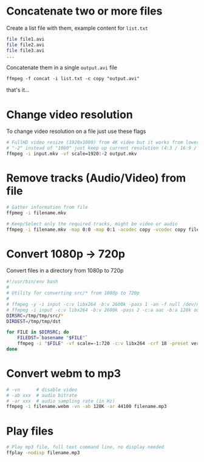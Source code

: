 # Concatenate two or more files
Create a list file with them, example content for `list.txt`
```sh
file file1.avi
file file2.avi
file file3.avi
...
```
Concatenate them in a single `output.avi` file
```
ffmpeg -f concat -i list.txt -c copy "output.avi"
```
that's it...

# Change video resolution
To change video resolution on a file just use these flags
```sh
# FullHD video resize (1920x1080) from 4K video but it works from lower resolutions too
# "-2" instead of "1080" just keep up current resolution (4:3 / 16:9 / 16:10 / ...) by using just one dimension
ffmpeg -i input.mkv -vf scale=1920:-2 output.mkv
```

# Remove tracks (Audio/Video) from file
```sh
# Gather information from file
ffpmeg -i filename.mkv

# Keep/Select only the required tracks, might be video or audio
ffmpeg -i filename.mkv -map 0:0 -map 0:1 -acodec copy -vcodec copy filenamenew.mkv
```


# Convert 1080p -> 720p
Convert files in a directory from 1080p to 720p
```sh
#!/usr/bin/env bash
#
# Utility for converting src/* from 1080p to 720p
#
# ffmpeg -y -i input -c:v libx264 -b:v 2600k -pass 1 -an -f null /dev/null && \
# ffmpeg -i input -c:v libx264 -b:v 2600k -pass 2 -c:a aac -b:a 128k output.mp4
DIRSRC=/tmp/tmp/src/*
DIRDEST=/tmp/tmp/dst

for FILE in $DIRSRC; do
    FILEDST=`basename "$FILE"`
    ffmpeg -i "$FILE" -vf scale=-1:720 -c:v libx264 -crf 18 -preset veryslow -c:a copy "$DIRDEST/$FILEDST"
done
```

# Convert webm to mp3
```sh
# -vn      # disable video
# -ab xxx  # audio bitrate
# -ar xxx  # audio sampling rate (in Hz)
ffmpeg -i filename.webm -vn -ab 128K -ar 44100 filename.mp3
```

# Play files
```sh
# Play mp3 file, full text command line, no display needed
ffplay -nodisp filename.mp3
```
